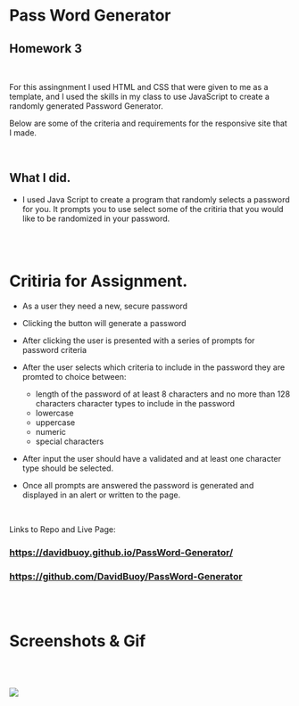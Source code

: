 # Pass Word Generator 
## Homework 3
<br>

For this assingnment I used HTML and CSS that were given to me as a template, and I used the skills in my class to use JavaScript to create a randomly generated Password Generator.

Below are some of the criteria and requirements for the responsive site that I made. 

<br>

## What I did.
* I used Java Script to create a program that randomly selects a password for you. It prompts you to use select some of the critiria that you would like to be randomized in your password. 


<br>
<br>

# Critiria for Assignment. 

* As a user they need a new, secure password
* Clicking the button will generate a password
* After clicking the user is presented with a series of prompts for password criteria
* After the user selects which criteria to include in the password they are promted to choice between:
    * length of the password of at least 8 characters and no more than 128 characters character types to include in the password
    * lowercase
    * uppercase
    * numeric
    * special characters
* After input the user should have a  validated and at least one character type should be selected.

* Once all prompts are answered the password is generated   and displayed in an alert or written to the page.

<br>

Links to Repo and Live Page:

### https://davidbuoy.github.io/PassWord-Generator/
### https://github.com/DavidBuoy/PassWord-Generator
<br>
<br>

# Screenshots & Gif

<br>
<br>

![](screengrab/PasswordGen.gif)